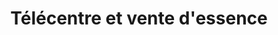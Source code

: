 ---
title: "Télécentre et vente d'essence"
url: /macenta/telecentre-et-vente-dessence/
shop: téléphone portable
---